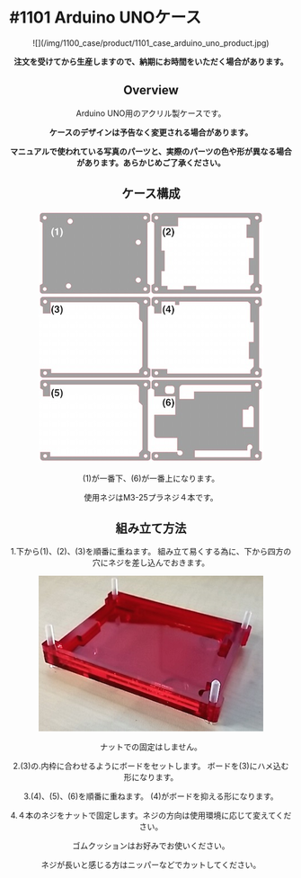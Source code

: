 # #1101 Arduino UNOケース
<center>
![](/img/1100_case/product/1101_case_arduino_uno_product.jpg)
<!--COLORME-->

**注文を受けてから生産しますので、納期にお時間をいただく場合があります。**

## Overview
Arduino UNO用のアクリル製ケースです。

**ケースのデザインは予告なく変更される場合があります。**

**マニュアルで使われている写真のパーツと、実際のパーツの色や形が異なる場合があります。あらかじめご了承ください。**

## ケース構成

![](/img/1100_case/manual/arduino_uno00.jpg)

(1)が一番下、(6)が一番上になります。

使用ネジはM3-25プラネジ４本です。

## 組み立て方法

1.下から(1)、(2)、(3)を順番に重ねます。
組み立て易くする為に、下から四方の穴にネジを差し込んでおきます。

![](/img/1100_case/manual/arduino_uno01.jpg)

ナットでの固定はしません。

2.(3)の.内枠に合わせるようにボードをセットします。
ボードを(3)にハメ込む形になります。

3.(4)、(5)、(6)を順番に重ねます。
(4)がボードを抑える形になります。

4.４本のネジをナットで固定します。ネジの方向は使用環境に応じて変えてください。

ゴムクッションはお好みでお使いください。

ネジが長いと感じる方はニッパーなどでカットしてください。
